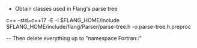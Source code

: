 - Obtain classes used in Flang's parse tree

c++ -std=c++17 -E -I $FLANG_HOME/include $FLANG_HOME/include/flang/Parser/parse-tree.h -o parse-tree.h.preproc

-- Then delete everything up to "namespace Fortran::"